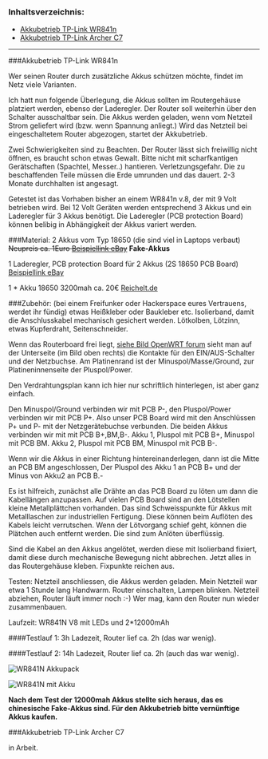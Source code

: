 ### Inhaltsverzeichnis:

- [Akkubetrieb TP-Link WR841n](#inhaltsverzeichnis_akkubetrieb-tp-link-wr841n)
- [Akkubetrieb TP-Link Archer C7](#inhaltsverzeichnis_akkubetrieb-tp-link-archer-c7)

----


###Akkubetrieb TP-Link WR841n 

Wer seinen Router durch zusätzliche Akkus schützen möchte,
findet im Netz viele Varianten. 

Ich hatt nun folgende Überlegung,
die Akkus sollten im Routergehäuse platziert werden,
ebenso der Laderegler. Der Router soll weiterhin über 
den Schalter ausschaltbar sein. Die Akkus werden geladen, 
wenn vom Netzteil Strom geliefert wird (bzw. wenn Spannung 
anliegt.) Wird das Netzteil bei eingeschaltetem Router abgezogen,
startet der Akkubetrieb.

Zwei Schwierigkeiten sind zu Beachten. Der Router lässt sich 
freiwillig nicht öffnen, es braucht schon etwas Gewalt. Bitte nicht
mit scharfkantigen Gerätschaften (Spachtel, Messer..) hantieren.
Verletzungsgefahr. Die zu beschaffenden Teile müssen die Erde
umrunden und das dauert. 2-3 Monate durchhalten ist angesagt.

Getestet ist das Vorhaben bisher an einem WR841n v.8, der mit 9 Volt
betrieben wird. Bei 12 Volt Geräten werden entsprechend 3 Akkus und 
ein Laderegler für 3 Akkus benötigt. Die Laderegler (PCB protection Board)
können belibig in Abhängigkeit der Akkus variert werden.

###Material: 
2 Akkus vom Typ 18650 (die sind viel in Laptops verbaut) ~~Neupreis ca. 1Euro
[Beispiellink eBay](https://www.ebay.de/itm/8X-18650-3-7V-12000mAh-Akku-Micro-Varta-Accu-Li-ion-Battery-for-LED-Torch-DR/253378430047?hash=item3afe88045f:g:uKkAAOSwRLZaYdfk)~~ **Fake-Akkus**

1 Laderegler, PCB protection Board für 2 Akkus (2S 18650 PCB Board)
[Beispiellink eBay](https://www.ebay.de/itm/2S-8A-7-4V-8-4V-Lithium-Cell-Li-ion-BMS-Battery-18650-Protection-PCB-Board/142381524809?hash=item212699a749:g:13oAAOSwlndZFoEa)

1 * Akku 18650 3200mah ca. 20€ [Reichelt.de](https://www.reichelt.de/industriezelle-li-ion-18650-3-7-v-3200-mah-button-top-nc-nl188-p151103.html?r=1)


###Zubehör: (bei einem Freifunker oder Hackerspace eures Vertrauens, werdet ihr fündig)
etwas Heißkleber oder Baukleber etc.
Isolierband, damit die Anschlusskabel mechanisch gesichert werden.
Lötkolben, Lötzinn, etwas Kupferdraht, Seitenschneider.

Wenn das Routerboard frei liegt, [siehe Bild OpenWRT forum](http://i49.tinypic.com/144070p.jpg)
sieht man auf der Unterseite (im Bild oben rechts) die Kontakte für den EIN/AUS-Schalter und der Netzbuchse. Am Platinenrand ist der Minuspol/Masse/Ground, zur Platineninnenseite der Pluspol/Power.

Den Verdrahtungsplan kann ich hier nur schriftlich hinterlegen, ist aber ganz einfach.

Den Minuspol/Ground verbinden wir mit PCB P-, den Pluspol/Power verbinden wir mit PCB P+. Also unser PCB Board wird mit den Anschlüssen P+ und P- mit der Netzgerätebuchse verbunden.
Die beiden Akkus verbinden wir mit mit PCB B+,BM,B-.
Akku 1, Pluspol mit PCB B+, Minuspol mit PCB BM.
Akku 2, Pluspol mit PCB BM, Minuspol mit PCB B-.

Wenn wir die Akkus in einer Richtung hintereinanderlegen, dann ist die Mitte an PCB BM angeschlossen, Der Pluspol des Akku 1 an PCB B+ und der Minus von Akku2 an PCB B.-

Es ist hilfreich, zunächst alle Drähte an das PCB Board zu löten um dann die Kabellängen anzupassen. Auf vielen PCB Board sind an den Lötstellen kleine Metallplättchen vorhanden. Das sind Schweisspunkte für Akkus mit Metalllaschen zur industriellen Fertigung. Diese können beim Auflöten des Kabels leicht verrutschen. Wenn der Lötvorgang schief geht, können die Plätchen auch entfernt werden. Die sind zum Anlöten überflüssig. 

Sind die Kabel an den Akkus angelötet, werden diese mit Isolierband fixiert, damit diese durch mechanische Bewegung nicht abbrechen.
Jetzt alles in das Routergehäuse kleben. Fixpunkte reichen aus.

Testen: Netzteil anschliessen, die Akkus werden geladen. Mein Netzteil war etwa 1 Stunde lang Handwarm. Router einschalten, Lampen blinken. Netzteil abziehen, Router läuft immer noch :-)
Wer mag, kann den Router nun wieder zusammenbauen.


Laufzeit: WR841N V8 mit LEDs und 2*12000mAh 

####Testlauf 1: 3h Ladezeit, Router lief ca. 2h (das war wenig).

####Testlauf 2: 14h Ladezeit, Router lief ca. 2h (auch das war wenig).

![WR841N Akkupack](https://cloud.ffhb.de/index.php/s/uqOQd5TvHPhzyFy/download)

![WR841N mit Akku](https://cloud.ffhb.de/index.php/s/dcOuyUp9BKxElBd/download)

**Nach dem Test der 12000mah Akkus stellte sich heraus, das es chinesische Fake-Akkus sind. Für den Akkubetrieb bitte vernünftige Akkus kaufen.**



###Akkubetrieb TP-Link Archer C7

in Arbeit.
